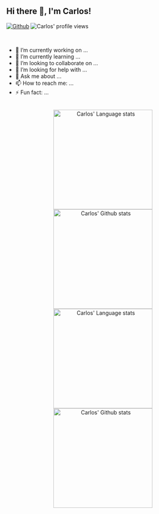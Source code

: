 ## Hi there 👋, I'm Carlos! 

[![Github](https://img.shields.io/github/followers/carlos-evolutive?label=Follow&style=social)](https://github.com/carlos-evolutive)
<img src="https://komarev.com/ghpvc/?username=carlos-evolutive&label=Profile%20views&color=0e75b6&style=flat" alt="Carlos' profile views" />

<br/>

- 🔭 I’m currently working on ...
- 🌱 I’m currently learning ...
- 👯 I’m looking to collaborate on ...
- 🤔 I’m looking for help with ...
- 💬 Ask me about ...
- 📫 How to reach me: ...
- ⚡ Fun fact: ...

<br/>

<!-- Light Mode -->
<div align="center"> 
<a href="https://github.com/carlos-evolutive?tab=repositories#gh-light-mode-only">
<img height=259 src="https://github-readme-stats.vercel.app/api/top-langs/?username=carlos-evolutive&layout=compact&langs_count=12&hide_border=true&role=owner,collaborator&theme=default#gh-light-mode-only" alt="Carlos' Language stats" />
</a>
<a href="https://github.com/carlos-evolutive?tab=repositories#gh-light-mode-only">
<img height=259 src="https://github-readme-stats.vercel.app/api?username=carlos-evolutive&show_icons=true&line_height=28&hide_border=true&card_width=347&include_all_commits=true&role=owner,collaborator&show=reviews,discussions_answered&rank_icon=percentile&exclude_repo=github-readme-stats&theme=default#gh-light-mode-only" alt="Carlos' Github stats" />
</a>
</div>

<!-- Dark Mode -->
<div align="center"> 
<a href="https://github.com/carlos-evolutive?tab=repositories#gh-dark-mode-only">
<img height=259 src="https://github-readme-stats.vercel.app/api/top-langs/?username=carlos-evolutive&layout=compact&langs_count=12&hide_border=true&role=owner,collaborator&theme=dark&bg_color=000000#gh-dark-mode-only" alt="Carlos' Language stats" />
</a>
<a href="https://github.com/carlos-evolutive?tab=repositories#gh-dark-mode-only">
<img height=259 src="https://github-readme-stats.vercel.app/api?username=carlos-evolutive&show_icons=true&line_height=28&hide_border=true&card_width=347&include_all_commits=true&role=owner,collaborator&show=reviews,discussions_answered&rank_icon=percentile&exclude_repo=github-readme-stats&theme=dark&bg_color=000000#gh-dark-mode-only" alt="Carlos' Github stats" />
</a>
</div>

<br/>
